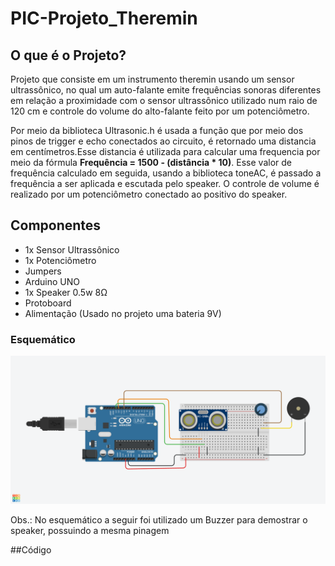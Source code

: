 # PIC-Projeto_Theremin
## O que é o Projeto?

<p>Projeto que consiste em um instrumento theremin usando um sensor ultrassônico, no qual um auto-falante emite frequências sonoras diferentes em relação a proximidade com o sensor ultrassônico utilizado num raio de 120 cm e controle do volume do alto-falante feito por um potenciômetro.</p>

<p>Por meio da biblioteca Ultrasonic.h é usada a função que por meio dos pinos de trigger e echo conectados ao circuito, é retornado uma distancia em centímetros.Esse distancia é utilizada para calcular uma frequencia por meio da fórmula <b>Frequência = 1500 - (distância * 10)</b>. Esse valor de frequência calculado em seguida, usando a biblioteca toneAC, é passado a frequência a ser aplicada e escutada pelo speaker. O controle de volume é realizado por um potenciômetro conectado ao positivo do speaker.</p>

## Componentes
- 1x Sensor Ultrassônico
- 1x Potenciômetro
- Jumpers
- Arduino UNO
- 1x Speaker 0.5w 8Ω
- Protoboard
- Alimentação (Usado no projeto uma bateria 9V)

### Esquemático
![a](https://github.com/DavidMarquesss/PIC-Projeto_Theremin/blob/main/Amazing%20Tumelo.png)
<p>Obs.: No esquemático a seguir foi utilizado um Buzzer para demostrar o speaker, possuindo a mesma pinagem</p>

##Código




